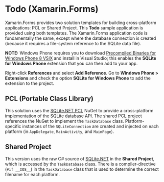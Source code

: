 Todo (Xamarin.Forms)
=======

Xamarin.Forms provides two solution templates for building cross-platform applications: PCL or Shared Project. This **Todo** sample application is provided using both templates. The Xamarin.Forms application code is fundamentally the same, except where the database connection is created (because it requires a file-system reference to the SQLite data file).


**NOTE:** Windows Phone requires you to download <a href="http://www.sqlite.org/download.html#wp8" target="_blank">Precompiled Binaries for Windows Phone 8 VSIX</a> and install in Visual Studio; this enables the **SQLite for Windows Phone** extension that you can then add to your app.

Right-click **References** and select **Add Reference**. Go to **Windows Phone > Extensions** and check the option **SQLite for Windows Phone** to add the extension to the project.

PCL (Portable Class Library)
---
This solution uses the [SQLite.NET PCL](https://www.nuget.org/packages/SQLite.Net-PCL/) NuGet to provide a cross-platform implementation of the SQLite database API. The shared PCL project references the NuGet to implement the `TaskDatabase` class. Platform-specific instances of the `SQLiteConnection` are created and injected on each platform (in `AppDelegate`, `MainActivity`, and `MainPage`). 


Shared Project
--------------
This version uses the raw C# source of [SQLite.NET](https://github.com/praeclarum/sqlite-net/) in the **Shared Project**, which is accessed by the `TaskDatabase` class. There is a compiler-directive (`#if __IOS__`) in the `TaskDatabase` class that is used to determine the correct filename for each platform.


